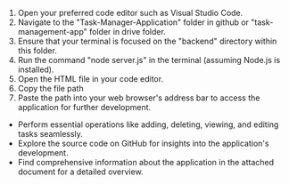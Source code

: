 1. Open your preferred code editor such as Visual Studio Code.
2. Navigate to the "Task-Manager-Application" folder in github or "task-management-app" folder in drive folder.
3. Ensure that your terminal is focused on the "backend" directory within this folder.
4. Run the command "node server.js" in the terminal (assuming Node.js is installed).
5. Open the HTML file in your code editor.
6. Copy the file path
7. Paste the path into your web browser's address bar to access the application for further development.
- Perform essential operations like adding, deleting, viewing, and editing tasks seamlessly.
- Explore the source code on GitHub for insights into the application's development.
- Find comprehensive information about the application in the attached document for a detailed overview.
